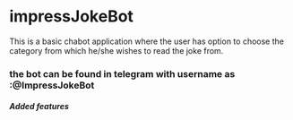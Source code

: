 # impressJokeBot
This is a basic chabot application where the user has option to choose the category from which he/she wishes to read the joke from.

### the bot can be found in telegram with username as :**@ImpressJokeBot**

##### Added features

